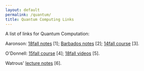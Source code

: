 ```yaml
---
layout: default
permalink: /quantum/
title: Quantum Computing Links
---
```


A list of links for Quantum Computation:  

Aaronson: [18fall notes](https://www.scottaaronson.com/blog/?p=3943) [1]; [Barbados notes](https://www.scottaaronson.com/barbados-2016.pdf) [2]; [14fall course](http://stellar.mit.edu/S/course/6/fa14/6.845/) [3].

O'Donnell: [15fall course](http://www.cs.cmu.edu/~odonnell/quantum15/) [4]; [18fall videos](https://www.youtube.com/playlist?list=PLm3J0oaFux3YL5qLskC6xQ24JpMwOAeJz) [5].  

Watrous' [lecture notes](https://cs.uwaterloo.ca/~watrous/LectureNotes.html) [6].

 